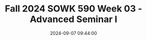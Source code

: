 ---
layout: single_presentation
name: fall-2024-sowk-590-week-03-advanced-seminar-i.md
title: "Fall 2024 SOWK 590 Week 03 - Advanced Seminar I"
date:  2024-09-07 09:44:00
presentation_id: CFZgvU
permalink: /presentations/CFZgvU/
redirect_from:
  - /presentations/CFZgvU/fall-2024-sowk-590-week-03-advanced-seminar-i
slides: 
  - slide_name: deck-CFZgvU-large-0.jpeg
    slide_alt: "Slide with text stating 'Practicum Seminar I, Week 03 for SOWK 590.1.' Presented by Jacob Campbell, Ph.D., LICSW at Heritage University, on a plain white background."
  - slide_name: deck-CFZgvU-large-1.jpeg
    slide_alt: "Agenda slide lists weekly plan and learning objectives. Left: 'Agenda' highlights reminders, practice learning, mindfulness, self-care. Right: 'Learning Objectives' focus on shared experiences, mindfulness, self-reflection, burnout prevention."
  - slide_name: deck-CFZgvU-large-2.jpeg
    slide_alt: "Slide titled 'Reminders' includes guidelines for students: supervision requirements, accommodations, supervision agendas, communication, learning contracts, and banking of hours. Contacts: Bianca Chavez, Counselor/Accommodations Specialist. Phone: (509) 865-8455, Ext: 1742."
  - slide_name: deck-CFZgvU-large-3.jpeg
    slide_alt: "Slide titled 'Practice Learning Reflection Group' lists discussion prompts about group norms, practicum experiences, client needs, and unexpected events."
  - slide_name: deck-CFZgvU-large-4.jpeg
    slide_alt: "Two overlapping circles labeled 'Rational Mind' and 'Emotional Mind' form a central 'WISE Mind' area. Text describes the concepts: Rational is task-focused, Emotional is mood-dependent, WISE balances both. Title: 'Mindfulness Activity, DBT Skills Training Handbook (Linehan, 2015).'"
  - slide_name: deck-CFZgvU-large-5.jpeg
    slide_alt: "A spiral staircase is shown from above, winding downwards. Text describes a mindfulness activity from the DBT Skills Training Handbook, focusing on imagining descending stairs to reach inner awareness. A 'WISE Mind' diagram is present."
  - slide_name: deck-CFZgvU-large-6.jpeg
    slide_alt: "Slide displays the title 'Self-Care and Burnout Prevention' in large text, with 'Student Led Discussion' in a smaller highlighted box, set against a plain white background."
presentation_description_md: >
  Week%20three%20is%20synchronous%20with%20having%20class%20on%20Saturday%20(09/07/24)%20week%20for%20SOWK%20590.%20We%20will%20have%20the%20following%20agenda:%0A%0A-%20Updates%0A-%20Practice%20Learning%20Reflection%20Group%0A-%20Mindfulness%20activity%0A-%20SLED:%20Self-Care%20and%20Burnout%20Prevention%0A%0AThe%20learning%20objectives%20this%20week%20include:%0A%0A-%20Students%20will%20recognize%20the%20shared%20experiences%20of%20peers%20in%20their%20practicum%20and%20be%20able%20to%20use%20the%20group%20as%20a%20method%20for%20sharing%20and%20problem-solving.%0A-%20Students%20will%20analyze%20their%20practicum%20experience,%20reflecting%20on%20how%20it%20connects%20to%20their%20development%20and%20demonstration%20of%20competence.%0A-%20Students%20will%20actively%20practice%20a%20mindfulness%20activity.%0A-%20Students%20consider%20self-care/burnout%20prevention%20and%20how%20they%20relate%20to%20their%20practice.
downloadable_slides: deck-CFZgvU.pdf
slides_count: 7
header:
  teaser: deck-CFZgvU-thumb-0.jpeg
presentation_video: 
location: "Heritage University"
tags:
  - Heritage University
  - MSW Program
  - SOWK 590
---